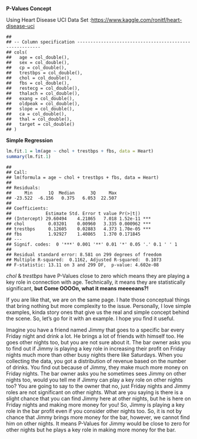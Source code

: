 
**P-Values Concept**

Using Heart Disease UCI Data Set
:<https://www.kaggle.com/ronitf/heart-disease-uci>

    ## 
    ## -- Column specification --------------------------------------------------------
    ## cols(
    ##   age = col_double(),
    ##   sex = col_double(),
    ##   cp = col_double(),
    ##   trestbps = col_double(),
    ##   chol = col_double(),
    ##   fbs = col_double(),
    ##   restecg = col_double(),
    ##   thalach = col_double(),
    ##   exang = col_double(),
    ##   oldpeak = col_double(),
    ##   slope = col_double(),
    ##   ca = col_double(),
    ##   thal = col_double(),
    ##   target = col_double()
    ## )

**Simple Regression**

``` r
lm.fit.1 = lm(age ~ chol + trestbps + fbs, data = Heart)
summary(lm.fit.1)
```

    ## 
    ## Call:
    ## lm(formula = age ~ chol + trestbps + fbs, data = Heart)
    ## 
    ## Residuals:
    ##     Min      1Q  Median      3Q     Max 
    ## -23.522  -6.156   0.375   6.053  22.507 
    ## 
    ## Coefficients:
    ##             Estimate Std. Error t value Pr(>|t|)    
    ## (Intercept) 29.60494    4.21865   7.018 1.52e-11 ***
    ## chol         0.03201    0.00960   3.335 0.000962 ***
    ## trestbps     0.12605    0.02883   4.373 1.70e-05 ***
    ## fbs          1.92927    1.40865   1.370 0.171845    
    ## ---
    ## Signif. codes:  0 '***' 0.001 '**' 0.01 '*' 0.05 '.' 0.1 ' ' 1
    ## 
    ## Residual standard error: 8.581 on 299 degrees of freedom
    ## Multiple R-squared:  0.1162, Adjusted R-squared:  0.1073 
    ## F-statistic: 13.11 on 3 and 299 DF,  p-value: 4.602e-08

*chol* & *trestbps* have P-Values close to zero which means they are
playing a key role in connection with age. Technically, it means they
are statistically significant, **but Come OOOOn, what it means
meeeeans?!**

If you are like that, we are on the same page. I hate those conceptual
things that bring nothing but more complexity to the issue. Personally,
I love simple examples, kinda story ones that give us the real and
simple concept behind the scene. So, let’s go for it with an example. I
hope you find it useful.

Imagine you have a friend named Jimmy that goes to a specific bar every
Friday night and drink a lot. He brings a lot of friends with himself
too. He goes other nights too, but you are not sure about it. The bar
owner asks you to find out if Jimmy is playing a key role in increasing
their profit on Friday nights much more than other busy nights there
like Saturdays. When you collecting the data, you got a distribution of
revenue based on the number of drinks. You find out because of Jimmy,
they make much more money on Friday nights. The bar owner asks you he
sometimes sees Jimmy on other nights too, would you tell me if Jimmy can
play a key role on other nights too? You are going to say to the owner
that no, just Friday nights and Jimmy roles are not significant on other
nights. What are you saying is there is a slight chance that you can
find Jimmy here at other nights, but he is here on Friday nights and
making more money for you! So, Jimmy is playing a key role in the bar
profit even if you consider other nights too. So, it is not by chance
that Jimmy brings more money for the bar, however, we cannot find him on
other nights. It means P-Values for Jimmy would be close to zero for
other nights but he plays a key role in making more money for the bar.
